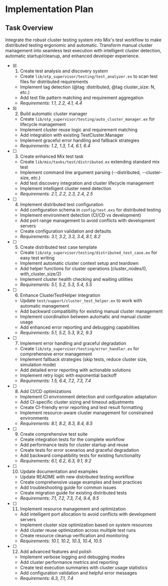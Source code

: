 # Implementation Plan

## Task Overview

Integrate the robust cluster testing system into Mix's test workflow to make distributed testing ergonomic and automatic. Transform manual cluster management into seamless test execution with intelligent cluster detection, automatic startup/cleanup, and enhanced developer experience.

- [x] 1. Create test analysis and discovery system





  - Create `lib/otp_supervisor/testing/test_analyzer.ex` to scan test files for distributed requirements
  - Implement tag detection (@tag :distributed, @tag cluster_size: N, etc.)
  - Add test file pattern matching and requirement aggregation
  - _Requirements: 1.1, 2.2, 4.1, 4.4_

- [x] 2. Build automatic cluster manager





  - Create `lib/otp_supervisor/testing/auto_cluster_manager.ex` for lifecycle management
  - Implement cluster reuse logic and requirement matching
  - Add integration with existing TestCluster.Manager
  - Implement graceful error handling and fallback strategies
  - _Requirements: 1.2, 1.3, 1.4, 6.1, 6.4_

- [ ] 3. Create enhanced Mix test task
  - Create `lib/mix/tasks/test/distributed.ex` extending standard mix test
  - Implement command line argument parsing (--distributed, --cluster-size, etc.)
  - Add test discovery integration and cluster lifecycle management
  - Implement intelligent cluster need detection
  - _Requirements: 2.1, 2.2, 2.3, 2.4, 2.5_

- [ ] 4. Implement distributed test configuration
  - Add configuration schema in `config/test.exs` for distributed testing
  - Implement environment detection (CI/CD vs development)
  - Add port range management to avoid conflicts with development servers
  - Create configuration validation and defaults
  - _Requirements: 3.1, 3.2, 3.3, 3.4, 8.1, 8.2_

- [ ] 5. Create distributed test case template
  - Create `lib/otp_supervisor/testing/distributed_test_case.ex` for easy test writing
  - Implement automatic cluster context setup and teardown
  - Add helper functions for cluster operations (cluster_nodes/0, with_cluster_size/2)
  - Implement cluster health checking and waiting utilities
  - _Requirements: 5.1, 5.2, 5.3, 5.4, 5.5_

- [ ] 6. Enhance ClusterTestHelper integration
  - Update `test/support/cluster_test_helper.ex` to work with automatic management
  - Add backward compatibility for existing manual cluster management
  - Implement coordination between automatic and manual cluster usage
  - Add enhanced error reporting and debugging capabilities
  - _Requirements: 5.1, 5.2, 5.3, 9.2, 9.3_

- [ ] 7. Implement error handling and graceful degradation
  - Create `lib/otp_supervisor/testing/error_handler.ex` for comprehensive error management
  - Implement fallback strategies (skip tests, reduce cluster size, simulation mode)
  - Add detailed error reporting with actionable solutions
  - Implement retry logic with exponential backoff
  - _Requirements: 1.5, 6.4, 7.2, 7.3, 7.4_

- [ ] 8. Add CI/CD optimizations
  - Implement CI environment detection and configuration adaptation
  - Add CI-specific cluster sizing and timeout adjustments
  - Create CI-friendly error reporting and test result formatting
  - Implement resource-aware cluster management for constrained environments
  - _Requirements: 8.1, 8.2, 8.3, 8.4, 8.5_

- [ ] 9. Create comprehensive test suite
  - Create integration tests for the complete workflow
  - Add performance tests for cluster startup and reuse
  - Create tests for error scenarios and graceful degradation
  - Add backward compatibility tests for existing functionality
  - _Requirements: 6.1, 6.2, 6.3, 9.1, 9.2_

- [ ] 10. Update documentation and examples
  - Update README with new distributed testing workflow
  - Create comprehensive usage examples and best practices
  - Add troubleshooting guide for common issues
  - Create migration guide for existing distributed tests
  - _Requirements: 7.1, 7.2, 7.3, 7.4, 9.4, 9.5_

- [ ] 11. Implement resource management and optimization
  - Add intelligent port allocation to avoid conflicts with development servers
  - Implement cluster size optimization based on system resources
  - Add cluster reuse optimization across multiple test runs
  - Create resource cleanup verification and monitoring
  - _Requirements: 10.1, 10.2, 10.3, 10.4, 10.5_

- [ ] 12. Add advanced features and polish
  - Implement verbose logging and debugging modes
  - Add cluster performance metrics and reporting
  - Create test execution summaries with cluster usage statistics
  - Add configuration validation and helpful error messages
  - _Requirements: 6.3, 7.1, 7.4_